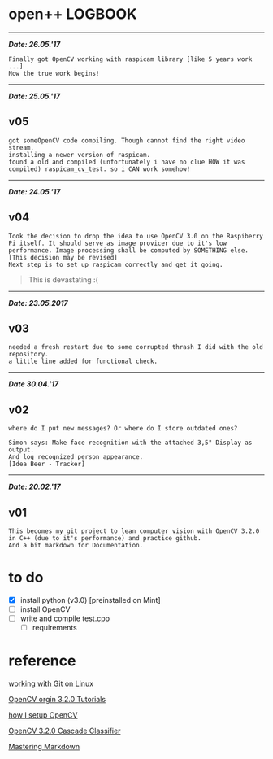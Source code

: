# open++ LOGBOOK
---
***Date: 26.05.'17***
```` md6
Finally got OpenCV working with raspicam library [like 5 years work ...]
Now the true work begins!
````
---
***Date: 25.05.'17***
## v05

```` md5
got someOpenCV code compiling. Though cannot find the right video stream.
installing a newer version of raspicam.
found a old and compiled (unfortunately i have no clue HOW it was compiled) raspicam_cv_test. so i CAN work somehow!

````

---
***Date: 24.05.'17***
## v04

```` md1
Took the decision to drop the idea to use OpenCV 3.0 on the Raspiberry Pi itself. It should serve as image provicer due to it's low performance. Image processing shall be computed by SOMETHING else. [This decision may be revised]
Next step is to set up raspicam correctly and get it going.

````
>This is devastating :(


---

***Date: 23.05.2017***
## v03
```` md2
needed a fresh restart due to some corrupted thrash I did with the old repository.
a little line added for functional check.
````
---

***Date 30.04.'17***

## v02
```` md3
where do I put new messages? Or where do I store outdated ones?

Simon says: Make face recognition with the attached 3,5" Display as output.
And log recognized person appearance.
[Idea Beer - Tracker]
````

---

***Date: 20.02.'17***

## v01
```` md4
This becomes my git project to lean computer vision with OpenCV 3.2.0 in C++ (due to it's performance) and practice github.
And a bit markdown for Documentation.

````

# to do
- [x] install python (v3.0) [preinstalled on Mint]
- [ ] install OpenCV
- [ ] write and compile test.cpp
  - [ ] requirements

# reference
[working with Git on Linux](http://guides.beanstalkapp.com/version-control/git-on-linux.html "title")

[OpenCV orgin 3.2.0 Tutorials](http://docs.opencv.org/master/d9/df8/tutorial_root.html)

[how I setup OpenCV](https://github.com/MicrocontrollersAndMore/Raspberry_Pi_2_and_OpenCV_3_Tutorial_Part_1)

[OpenCV 3.2.0 Cascade Classifier](http://docs.opencv.org/3.0-beta/doc/tutorials/objdetect/cascade_classifier/cascade_classifier.html)

[Mastering Markdown](https://guides.github.com/features/mastering-markdown/)
